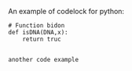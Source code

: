 An example of codelock for python:
```
# Function bidon
def isDNA(DNA,x):
    return truc 


another code example
```